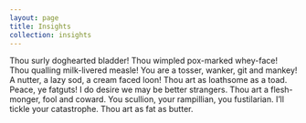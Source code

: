 ```yaml
---
layout: page
title: Insights
collection: insights
---
```


Thou surly doghearted bladder! Thou wimpled pox-marked whey-face! Thou qualling milk-livered measle! You are a tosser, wanker, git and mankey! A nutter, a lazy sod, a cream faced loon! Thou art as loathsome as a toad. Peace, ye fatguts! I do desire we may be better strangers.  Thou art a flesh-monger, fool and coward. You scullion, your rampillian, you fustilarian. I’ll tickle your catastrophe. Thou art as fat as butter.
